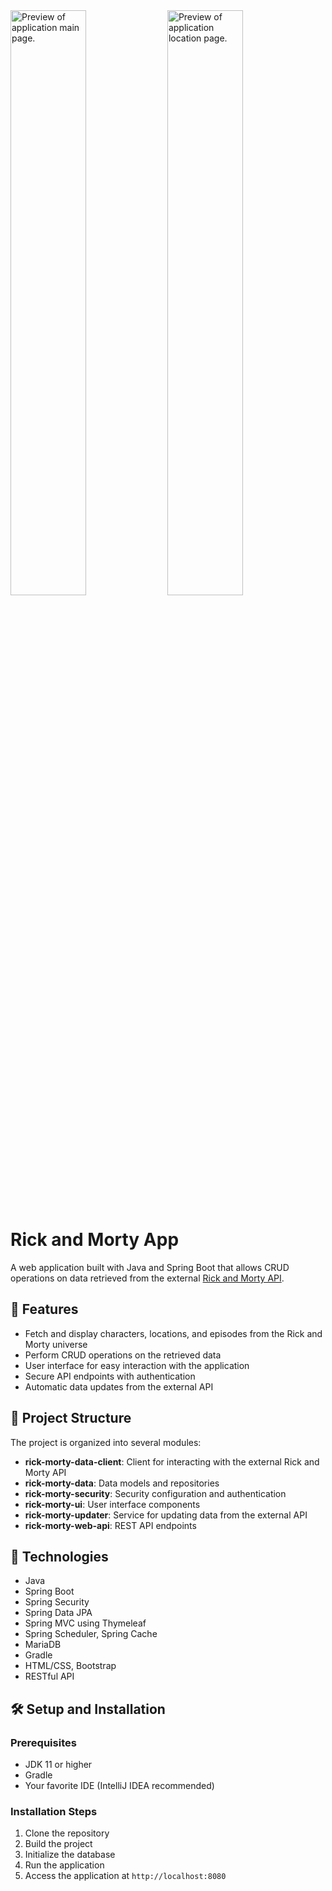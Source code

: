 <img width="49%" src="https://github.com/user-attachments/assets/350e01d0-d8f0-432d-83b4-4bda66ebd559" alt="Preview of application main page.">
<img width="49%"  src="https://github.com/user-attachments/assets/59b67fab-8fc0-4b5b-8790-480bad74d2e0" alt="Preview of application location page.">

# Rick and Morty App

A web application built with Java and Spring Boot that allows CRUD operations on data retrieved from the external [Rick and Morty API](https://rickandmortyapi.com/).

## 🚀 Features

- Fetch and display characters, locations, and episodes from the Rick and Morty universe
- Perform CRUD operations on the retrieved data
- User interface for easy interaction with the application
- Secure API endpoints with authentication
- Automatic data updates from the external API

## 📁 Project Structure

The project is organized into several modules:

- **rick-morty-data-client**: Client for interacting with the external Rick and Morty API
- **rick-morty-data**: Data models and repositories
- **rick-morty-security**: Security configuration and authentication
- **rick-morty-ui**: User interface components
- **rick-morty-updater**: Service for updating data from the external API
- **rick-morty-web-api**: REST API endpoints

## 🔧 Technologies

- Java 
- Spring Boot
- Spring Security
- Spring Data JPA
- Spring MVC using Thymeleaf
- Spring Scheduler, Spring Cache
- MariaDB
- Gradle
- HTML/CSS, Bootstrap
- RESTful API

## 🛠️ Setup and Installation

### Prerequisites

- JDK 11 or higher
- Gradle
- Your favorite IDE (IntelliJ IDEA recommended)

### Installation Steps

1. Clone the repository
2. Build the project
3. Initialize the database
4. Run the application
5. Access the application at `http://localhost:8080`
